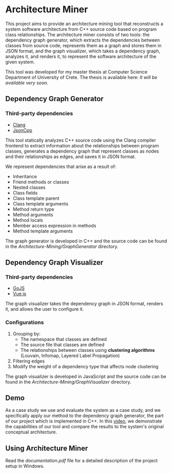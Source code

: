 # Architecture Miner

This project aims to provide an architecture mining tool that reconstructs a system software architecture from C++ source code based on program class relationships. 
The architecture miner consists of two tools: the dependency graph generator, which extracts the dependencies between classes from source code, represents them as a graph and stores them in JSON format, and the graph visualizer, which takes a dependency graph, analyzes it, and renders it, to represent the software architecture of the given system.

This tool was developed for my master thesis at Computer Science Department of University of Crete. The thesis is available here: *It will be available very soon.*

## **Dependency Graph Generator**
### **Third-party dependencies**
* [Clang](https://github.com/llvm/llvm-project)  
* [JsonCpp](https://github.com/open-source-parsers/jsoncpp)

This tool statically analyzes C++ source code using the Clang compiler frontend to extract information about the relationships between program classes, generates a dependency graph that represent classes as nodes and their relationships as edges, and saves it in JSON format.

We represent dependencies that arise as a result of: 
* Inheritance
* Friend methods or classes 
* Nested classes
* Class fields
* Class template parent
* Class template arguments
* Method return type
* Method arguments
* Method locals 
* Member access expression in methods
* Method template arguments

The graph generator is developed in C++ and the source code can be found in the *Architecture-Mining/GraphGenerator* directory.


## **Dependency Graph Visualizer**
### **Third-party dependencies**
* [GoJS](https://gojs.net/latest/index.html)
* [Vue.js](https://vuejs.org/)

The graph visualizer takes the dependency graph in JSON format, renders it, and allows the user to configure it.

### **Configurations**
1. Grouping by: 
    * The namespace that classes are defined
    * The source file that classes are defined
    * The relationships between classes using **clustering algorithms** (Louvain, Infomap, Layered Label Propagation)
2. Filtering edges
3. Modify the weight of a dependency type that affects node clustering

The graph visualizer is developed in JavaScript and the source code can be found in the *Architecture-Mining/GraphVisualizer* directory.

## **Demo**
As a case study we use and evaluate the system as a case study, and we specifically apply our method to the dependency graph generator, the part of our project which is implemented in C++.
In this [video](https://youtu.be/6ejtbZ4LxA4), we demonstrate the capabilities of our tool and compare the results to the system's original conceptual architecture.

## **Using Architecture Miner**
Read the *documentation.pdf* file for a detailed description of the project setup in Windows.
